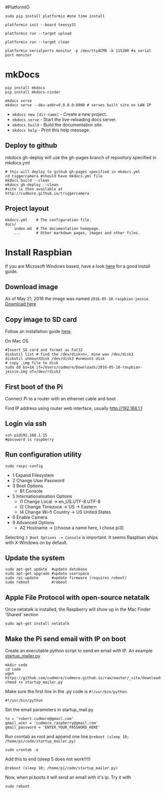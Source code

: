 #PlatformIO

    sudo pip install platformio #one time install
    
    platformio init --board teensy31
    
    platformio run --target upload
    
    platformio run --target clean
    
    platformio serialports monitor -p /dev/ttyACM0 -b 115200 #a serial port monitor
    
# mkDocs

    pip install mkdocs
    pip install mkdocs-cinder

    mkdocs serve
    mkdocs serve --dev-addr=0.0.0.0:8000 # serves built site on LAN IP
    
* `mkdocs new [dir-name]` - Create a new project.
* `mkdocs serve` - Start the live-reloading docs server.
* `mkdocs build` - Build the documentation site.
* `mkdocs help` - Print this help message.

## Deploy to github

mkdocs gh-deploy will use the gh-pages branch of repository specified in mkdocs.yml

	# this will deploy to github gh-pages specified in mkdocs.yml
	cd tiggercamera #should have mkdocs.yml file
	mkdocs build --clean
	mkdocs gh-deploy --clean 
	#site is then available at
	http://cudmore.github.io/triggercamera

## Project layout

    mkdocs.yml    # The configuration file.
    docs/
        index.md  # The documentation homepage.
        ...       # Other markdown pages, images and other files.

# Install Raspbian

If you are Microsoft Windows based, have a look [here][mswindows] for a good install guide.

## Download image

As of May 21, 2016 the image was named `2016-05-10-raspbian-jessie`. [Download here][downloadraspian]

## Copy image to SD card

Follow an installation guide [here][installguide].

On Mac OS

    #Insert SD card and format as Fat32
	diskutil list # find the /dev/disk<n>, mine was /dev/disk3
	diskutil unmountDisk /dev/disk3 #unmount disk
	# copy .img file to disk
	sudo dd bs=1m if=/Users/cudmore/Downloads/2016-05-10-raspbian-jessie.img of=/dev/rdisk3

## First boot of the Pi

Connect Pi to a router with an ethernet cable and boot

Find IP address using router web interface, usually http://192.168.1.1

## Login via ssh

    ssh pi@192.168.1.15
    #password is raspberry
    
## Run configuration utility

    sudo raspi-config
  
 - 1 Expand Filesystem
 - 2 Change User Password
 - 3 Boot Options
    - B1 Console
 - 5 Internationalisation Options
    - I1 Change Local -> en_US.UTF-8 UTF-8
    - I2 Change Timezone -> US -> Eastern
    - I4 Change Wi-fi Country -> US United States
 - 6 Enable Camera
 - 9 Advanced Options
    - A2 Hostname -> [choose a name here, I chose pi3]
   
Selecting `3 Boot Options -> Console` is important. It seems Raspbian ships with X-Windows on by default.

## Update the system

    sudo apt-get update  #update database
    sudo apt-get upgrade #update userspace
    sudo rpi-update      #update firmware (requires reboot)
    sudo reboot          #reboot

## Apple File Protocol with open-source netatalk

Once netatalk is installed, the Raspberry will show up in the Mac Finder 'Shared' section

    sudo apt-get install netatalk
    
## Make the Pi send email with IP on boot

Create an executable python script to send en email with IP. An example [startup_mailer.py][startupmailer]

    mkdir code
    cd code
    wget https://github.com/cudmore/cudmore.github.io/raw/master/_site/downloads/startup_mailer.py
    chmod +x startup_mailer.py

Make sure the first line in the .py code is `#!/usr/bin/python`.

    #!/usr/bin/python

Set the email parameters in startup_mail.py

	to = 'robert.cudmore@gmail.com'
	gmail_user = 'cudmore.raspberry@gmail.com'
	gmail_password = 'ENTER_YOUR_PASSWORD_HERE'

Run crontab as root and append one line `@reboot (sleep 10; /home/pi/code/startup_mailer.py)`

    sudo crontab -e

Add this to end (sleep 5 does not work!!!!)

    @reboot (sleep 10; /home/pi/code/startup_mailer.py)

Now, when pi boots it will send an email with it's ip. Try it with

    sudo reboot

[downloadraspian]: https://www.raspberrypi.org/downloads/
[installguide]: https://www.raspberrypi.org/documentation/installation/installing-images/README.md
[mswindows]: http://www.circuitbasics.com/raspberry-pi-basics-setup-without-monitor-keyboard-headless-mode/
[startupmailer]: https://github.com/cudmore/cudmore.github.io/blob/master/_site/downloads/startup_mailer.py